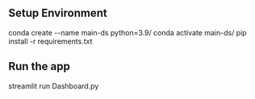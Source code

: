 ## Setup Environment
conda create --name main-ds python=3.9/
conda activate main-ds/
pip install -r requirements.txt

## Run the app
streamlit run Dashboard.py
